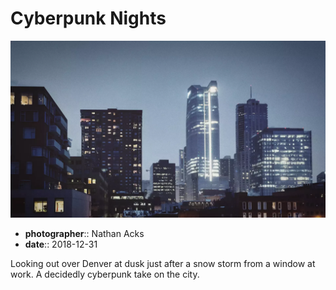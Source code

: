 # Cyberpunk Nights

![Denver at dusk on a cold winter's day](assets/2018-12-31-cyberpunk-nights.webp)

* **photographer**:: Nathan Acks
* **date**:: 2018-12-31

Looking out over Denver at dusk just after a snow storm from a window at work. A decidedly cyberpunk take on the city.
